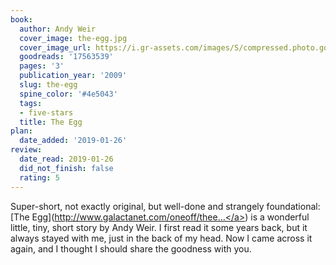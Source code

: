 ```yaml
---
book:
  author: Andy Weir
  cover_image: the-egg.jpg
  cover_image_url: https://i.gr-assets.com/images/S/compressed.photo.goodreads.com/books/1431492647l/17563539._SX98_.jpg
  goodreads: '17563539'
  pages: '3'
  publication_year: '2009'
  slug: the-egg
  spine_color: '#4e5043'
  tags:
  - five-stars
  title: The Egg
plan:
  date_added: '2019-01-26'
review:
  date_read: 2019-01-26
  did_not_finish: false
  rating: 5
---
```


Super-short, not exactly original, but well-done and strangely foundational: [The Egg](<a target="_blank" href="http://www.galactanet.com/oneoff/theegg_mod.html" rel="nofollow">http://www.galactanet.com/oneoff/thee...</a>) is a wonderful little, tiny, short story by Andy Weir. I first read it some years back, but it always stayed with me, just in the back of my head. Now I came across it again, and I thought I should share the goodness with you.
